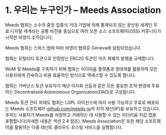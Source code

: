 
# 1. 우리는 누구인가 – Meeds Association

Meeds 협회는 소수의 중앙 집중식 거대 기업에 의해 통제되지 않는 분산된 세계인 무료 디지털 세계라는 공통 비전을 중심으로 여러 오픈 소스 소프트웨어(OSS) 커뮤니티가 시작한 비영리 조직입니다.

Meeds 협회는 스위스 법에 따라 비영리 협회로 Geneva에 설립되었습니다.

협회는 유틸리티 토큰으로 인정받는 ERC20 토큰인 미즈 화폐의 발행을 규제합니다.

WoM 및 Meeds를 구축하기 위해 협회는 이더리움 플랫폼과 생태계를 활용하여 모든 사용자에게 친숙하고 비용 효율적인 방식으로 액세스할 수 있도록 합니다.

협회는 거버넌스 토큰 보유자가 매년 이사회 선출과 같은 모든 중요한 조직 변경에 투표하는 Decentralized Autonomous Organization(DAO)로 구성됩니다.

Meeds 토큰 관리 외에도 협회는 LGPL 라이선스에 따라 사용 가능하고 무료로 배포되는 Meeds 소프트웨어 [github.com/meeds-io](https://github.com/meeds-io)의 지적 재산(IP)을 보유하고 있습니다. 후자는 사용자가 Meeds를 저장하고 거래하는 데 사용할 수 있는 이더리움 지갑 앱을 포함합니다(자세한 내용은 섹션 2.4 참조). Meeds Association은 또한 해당 소프트웨어를 활용하는 다중 테넌트 클라우드 호스팅 서비스를 실행합니다.
